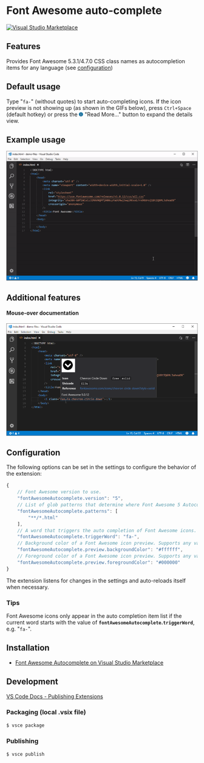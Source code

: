 # Font Awesome auto-complete

[![Visual Studio Marketplace](https://img.shields.io/vscode-marketplace/v/Janne252.fontawesome-autocomplete.svg)](https://marketplace.visualstudio.com/items?itemName=Janne252.fontawesome-autocomplete)


## Features
Provides Font Awesome 5.3.1/4.7.0 CSS class names as autocompletion items for any language (see [configuration](#configuration))

## Default usage
Type "`fa-`" (without quotes) to start auto-completing icons. If the icon preview is not showing up (as shown in the GIFs below), press `Ctrl+Space` (default hotkey) or press the ![](image/vscode-gui-read-more.png) "Read More..." button to expand the details view.

## Example usage
![](video/demo-autocomplete.gif)

## Additional features

#### Mouse-over documentation
![](image/demo-hover.png)

## Configuration
The following options can be set in the settings to configure the behavior of the extension:
```javascript
{
    // Font Awesome version to use.
    "fontAwesomeAutocomplete.version": "5",
    // List of glob patterns that determine where Font Awesome 5 Autocomplete will provide suggestions.
    "fontAwesomeAutocomplete.patterns": [
        "**/*.html"
    ],
    // A word that triggers the auto completion of Font Awesome icons.
    "fontAwesomeAutocomplete.triggerWord": "fa-",
    // Background color of a Font Awesome icon preview. Supports any valid CSS color.
    "fontAwesomeAutocomplete.preview.backgroundColor": "#ffffff",
    // Foreground color of a Font Awesome icon preview. Supports any valid CSS color.
    "fontAwesomeAutocomplete.preview.foregroundColor": "#000000"
}
```
The extension listens for changes in the settings and auto-reloads itself when necessary. 

### Tips
Font Awesome icons only appear in the auto completion item list if the current word starts with the value of **`fontAwesomeAutocomplete`.`triggerWord`**, e.g. "`fa-`".

## Installation
 - [Font Awesome Autocomplete on Visual Studio Marketplace](https://marketplace.visualstudio.com/items?itemName=Janne252.fontawesome-autocomplete)


## Development
[VS Code Docs - Publishing Extensions](https://code.visualstudio.com/docs/extensions/publish-extension)
### Packaging (local .vsix file)
```bash
$ vsce package
```

### Publishing
```bash
$ vsce publish
```
